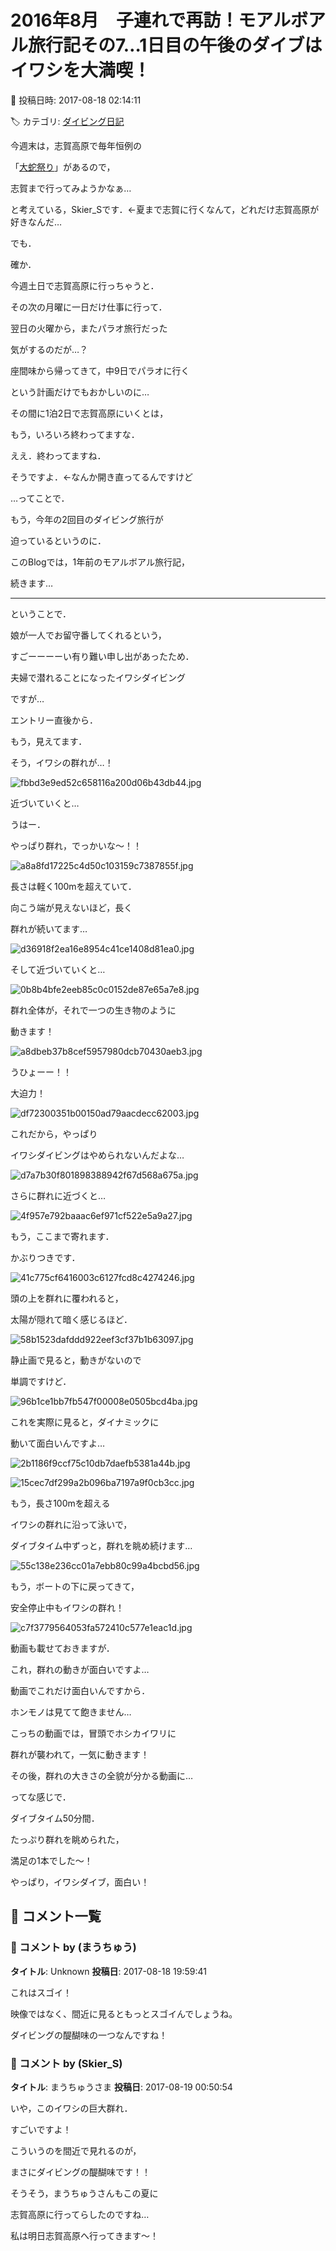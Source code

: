 # 2016年8月　子連れで再訪！モアルボアル旅行記その7…1日目の午後のダイブはイワシを大満喫！

📅 投稿日時: 2017-08-18 02:14:11

🏷️ カテゴリ: [ダイビング日記](ce3a7a8d424d112fce83ee85c81a0e344.md)

今週末は，志賀高原で毎年恒例の


「[大蛇祭り](http://www.shigakogen.gr.jp/daija/index.html)」があるので，


志賀まで行ってみようかなぁ…


と考えている，Skier_Sです．←夏まで志賀に行くなんて，どれだけ志賀高原が好きなんだ…





でも．


確か．


今週土日で志賀高原に行っちゃうと．


その次の月曜に一日だけ仕事に行って．


翌日の火曜から，またパラオ旅行だった


気がするのだが…？





座間味から帰ってきて，中9日でパラオに行く


という計画だけでもおかしいのに…


その間に1泊2日で志賀高原にいくとは，


もう，いろいろ終わってますな．


ええ．終わってますね．


そうですよ．←なんか開き直ってるんですけど





…ってことで．


もう，今年の2回目のダイビング旅行が


迫っているというのに．


このBlogでは，1年前のモアルボアル旅行記，


続きます…


---





ということで．


娘が一人でお留守番してくれるという，


すごーーーーい有り難い申し出があったため．


夫婦で潜れることになったイワシダイビング


ですが…





エントリー直後から．


もう，見えてます．


そう，イワシの群れが…！




![fbbd3e9ed52c658116a200d06b43db44.jpg](images/fbbd3e9ed52c658116a200d06b43db44.jpg)







近づいていくと…


うはー．


やっぱり群れ，でっかいな～！！




![a8a8fd17225c4d50c103159c7387855f.jpg](images/a8a8fd17225c4d50c103159c7387855f.jpg)




長さは軽く100mを超えていて．


向こう端が見えないほど，長く


群れが続いてます…




![d36918f2ea16e8954c41ce1408d81ea0.jpg](images/d36918f2ea16e8954c41ce1408d81ea0.jpg)







そして近づいていくと…




![0b8b4bfe2eeb85c0c0152de87e65a7e8.jpg](images/0b8b4bfe2eeb85c0c0152de87e65a7e8.jpg)




群れ全体が，それで一つの生き物のように


動きます！




![a8dbeb37b8cef5957980dcb70430aeb3.jpg](images/a8dbeb37b8cef5957980dcb70430aeb3.jpg)




うひょーー！！


大迫力！




![df72300351b00150ad79aacdecc62003.jpg](images/df72300351b00150ad79aacdecc62003.jpg)




これだから，やっぱり


イワシダイビングはやめられないんだよな…




![d7a7b30f801898388942f67d568a675a.jpg](images/d7a7b30f801898388942f67d568a675a.jpg)







さらに群れに近づくと…




![4f957e792baaac6ef971cf522e5a9a27.jpg](images/4f957e792baaac6ef971cf522e5a9a27.jpg)




もう，ここまで寄れます．


かぶりつきです．




![41c775cf6416003c6127fcd8c4274246.jpg](images/41c775cf6416003c6127fcd8c4274246.jpg)




頭の上を群れに覆われると，


太陽が隠れて暗く感じるほど．




![58b1523dafddd922eef3cf37b1b63097.jpg](images/58b1523dafddd922eef3cf37b1b63097.jpg)







静止画で見ると，動きがないので


単調ですけど．




![96b1ce1bb7fb547f00008e0505bcd4ba.jpg](images/96b1ce1bb7fb547f00008e0505bcd4ba.jpg)




これを実際に見ると，ダイナミックに


動いて面白いんですよ…




![2b1186f9ccf75c10db7daefb5381a44b.jpg](images/2b1186f9ccf75c10db7daefb5381a44b.jpg)









![15cec7df299a2b096ba7197a9f0cb3cc.jpg](images/15cec7df299a2b096ba7197a9f0cb3cc.jpg)




もう，長さ100mを超える


イワシの群れに沿って泳いで，


ダイブタイム中ずっと，群れを眺め続けます…




![55c138e236cc01a7ebb80c99a4bcbd56.jpg](images/55c138e236cc01a7ebb80c99a4bcbd56.jpg)




もう，ボートの下に戻ってきて，


安全停止中もイワシの群れ！




![c7f3779564053fa572410c577e1eac1d.jpg](images/c7f3779564053fa572410c577e1eac1d.jpg)







動画も載せておきますが．


これ，群れの動きが面白いですよ…





動画でこれだけ面白いんですから．


ホンモノは見てて飽きません…





こっちの動画では，冒頭でホシカイワリに


群れが襲われて，一気に動きます！


その後，群れの大きさの全貌が分かる動画に…








ってな感じで．


ダイブタイム50分間．


たっぷり群れを眺められた，


満足の1本でした～！


やっぱり，イワシダイブ，面白い！

## 💬 コメント一覧

### 💬 コメント by (まうちゅう)
**タイトル**: Unknown
**投稿日**: 2017-08-18 19:59:41

これはスゴイ！

映像ではなく、間近に見るともっとスゴイんでしょうね。

ダイビングの醍醐味の一つなんですね！

### 💬 コメント by (Skier_S)
**タイトル**: まうちゅうさま
**投稿日**: 2017-08-19 00:50:54

いや，このイワシの巨大群れ．

すごいですよ！

こういうのを間近で見れるのが，

まさにダイビングの醍醐味です！！



そうそう，まうちゅうさんもこの夏に

志賀高原に行ってらしたのですね…

私は明日志賀高原へ行ってきます～！

